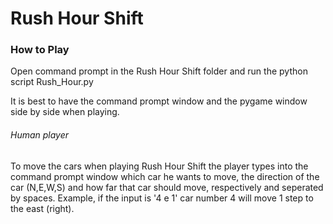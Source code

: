 # Rush Hour Shift

### How to Play

Open command prompt in the Rush Hour Shift folder and run the python script Rush_Hour.py

It is best to have the command prompt window and the pygame window side by side when playing.

###### Human player

To move the cars when playing Rush Hour Shift the player types into the command prompt window which car he wants to move, the direction of the car (N,E,W,S) and how far that car should move, respectively and seperated by spaces. Example, if the input is '4 e 1' car number 4 will move 1 step to the east (right).

